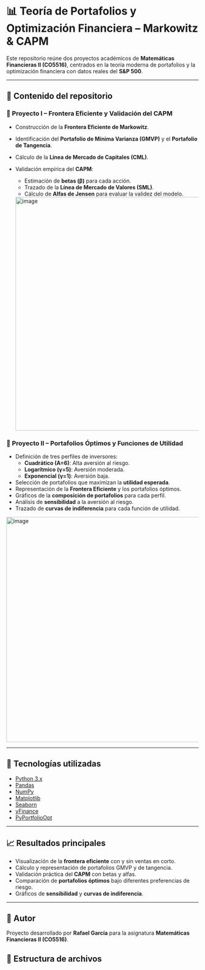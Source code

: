 # 📊 Teoría de Portafolios y Optimización Financiera – Markowitz & CAPM

Este repositorio reúne dos proyectos académicos de **Matemáticas Financieras II (CO5516)**, centrados en la teoría moderna de portafolios y la optimización financiera con datos reales del **S&P 500**.

---

## 📌 Contenido del repositorio

### 🔹 Proyecto I – Frontera Eficiente y Validación del CAPM
- Construcción de la **Frontera Eficiente de Markowitz**.
- Identificación del **Portafolio de Mínima Varianza (GMVP)** y el **Portafolio de Tangencia**.
- Cálculo de la **Línea de Mercado de Capitales (CML)**.
- Validación empírica del **CAPM**:
  - Estimación de **betas (β)** para cada acción.
  - Trazado de la **Línea de Mercado de Valores (SML)**.
  - Cálculo de **Alfas de Jensen** para evaluar la validez del modelo.

  <img width="990" height="612" alt="image" src="https://github.com/user-attachments/assets/af37d924-7061-495f-99bb-d0605ae8cd77" />


### 🔹 Proyecto II – Portafolios Óptimos y Funciones de Utilidad
- Definición de tres perfiles de inversores:
  - **Cuadrático (A=6)**: Alta aversión al riesgo.
  - **Logarítmico (γ=5)**: Aversión moderada.
  - **Exponencial (γ=1)**: Aversión baja.
- Selección de portafolios que maximizan la **utilidad esperada**.
- Representación de la **Frontera Eficiente** y los portafolios óptimos.
- Gráficos de la **composición de portafolios** para cada perfil.
- Análisis de **sensibilidad** a la aversión al riesgo.
- Trazado de **curvas de indiferencia** para cada función de utilidad.

<img width="990" height="590" alt="image" src="https://github.com/user-attachments/assets/ade68794-0434-4a53-9c44-5959030ca0d8" />


---

## 🚀 Tecnologías utilizadas
- [Python 3.x](https://www.python.org/)
- [Pandas](https://pandas.pydata.org/)
- [NumPy](https://numpy.org/)
- [Matplotlib](https://matplotlib.org/)
- [Seaborn](https://seaborn.pydata.org/)
- [yFinance](https://pypi.org/project/yfinance/)
- [PyPortfolioOpt](https://pyportfolioopt.readthedocs.io/)


---

## 📈 Resultados principales
- Visualización de la **frontera eficiente** con y sin ventas en corto.
- Cálculo y representación de portafolios GMVP y de tangencia.
- Validación práctica del **CAPM** con betas y alfas.
- Comparación de **portafolios óptimos** bajo diferentes preferencias de riesgo.
- Gráficos de **sensibilidad** y **curvas de indiferencia**.

---

## 👤 Autor
Proyecto desarrollado por **Rafael García** para la asignatura **Matemáticas Financieras II (CO5516)**.


## 📂 Estructura de archivos

